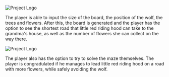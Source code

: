 ![Project Logo](Render/p2.jpeg)

The player is able to input the size of the board, the position of the wolf, the trees and flowers. After this, the board is generated and the player has the option to see the shortest road that little red riding hood can take to the grandma's house, as well as the number of flowers she can collect on the way there.

![Project Logo](Render/p3.jpeg)

The player also has the option to try to solve the maze themselves. The player is congradulated if he manages to lead little red riding hood on a road with more flowers, while safely avoiding the wolf.
